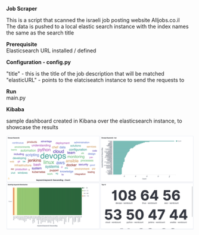 <b>Job Scraper</b>

This is a script that scanned the israeli job posting website Alljobs.co.il<br>
The data is pushed to a local elastic search instance with the index names the same as the search title

<b>Prerequisite</b><br>
Elasticsearch URL installed / defined


<b>Configuration - config.py</b>

"title" - this is the title of the job description that will be matched<br>
"elasticURL" - points to the elatciseatch instance to send the requests to

<b>Run</b><br>
main.py


<b>Kibaba</b>

sample dashboard created in Kibana over the elasticsearch instance, to showcase the results

![Alt text](/KibanaDashboard.png?raw=true "Devops")

